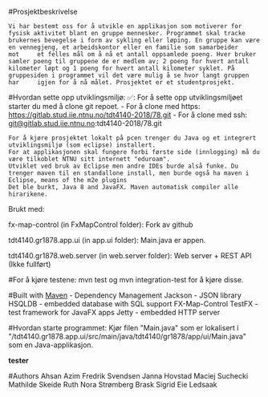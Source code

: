 #Prosjektbeskrivelse 

	Vi har bestemt oss for å utvikle en applikasjon som motiverer for fysisk aktivitet blant en gruppe mennesker. Programmet skal tracke 		brukernes bevegelse i form av sykling eller løping. En gruppe kan være en vennegjeng, et arbeidskontor eller en familie som samarbeider 	mot 	et felles mål om å nå et antall oppsamlede poeng. Hver bruker samler poeng til gruppene de er medlem av; 2 poeng for hvert antall 		kilometer løpt og 1 poeng for hvert antall kilometer syklet. På gruppesiden i programmet vil det være mulig å se hvor langt gruppen har 	igjen for å nå målet. Prosjektet er et studentprosjekt.

#Hvordan sette opp utviklingsmiljø: :white_check_mark::
	For å sette opp utviklingsmiljøet starter du med å clone git repoet.
	- For å clone med https: https://gitlab.stud.iie.ntnu.no/tdt4140-2018/78.git
	- For å clone med ssh:   git@gitlab.stud.iie.ntnu.no:tdt4140-2018/78.git

	For å kjøre prosjektet lokalt på pcen trenger du Java og et integrert utviklingsmiljø (som eclipse) installert.
	For at applikasjonen skal fungere forbi første side (innlogging) må du være tilkoblet NTNU sitt internett "eduroam".
	Utviklet ved bruk av Eclipse men andre IDEs burde alså funke. Du trenger maven til en standallone install, men burde også ha maven i Eclipse, means of the m2e plugins 
	Det ble burkt, Java 8 and JavaFX. Maven automatisk compiler alle hirarikene. 

Brukt med: 

fx-map-control (in FxMapControl folder): Fork av github

tdt4140.gr1878.app.ui  (in app.ui folder): Main.java er appen.

tdt4140.gr1878.web.server (in web.server folder): Web server + REST API (Ikke fullført)

#For å kjøre testene: 
mvn test og mvn integration-test for å kjøre disse. 

#Built with
[Maven](https://maven.apache.org) - Dependency Management
Jackson - JSON library
HSQLDB - embedded database with SQL support
FX-Map-Control
TestFX - test framework for JavaFX apps
Jetty - embedded HTTP server

#Hvordan starte programmet:
	Kjør filen "Main.java" som er lokalisert i "/tdt4140.gr1878.app.ui/src/main/java/tdt4140/gr1878/app/ui/Main.java" som en Java-applikasjon.
	
**tester**
	
#Authors
	Ahsan Azim
	Fredrik Svendsen
	Janna Hovstad
	Maciej Suchecki
	Mathilde Skeide Ruth
	Nora Strømberg Brask
	Sigrid Eie Ledsaak
	
